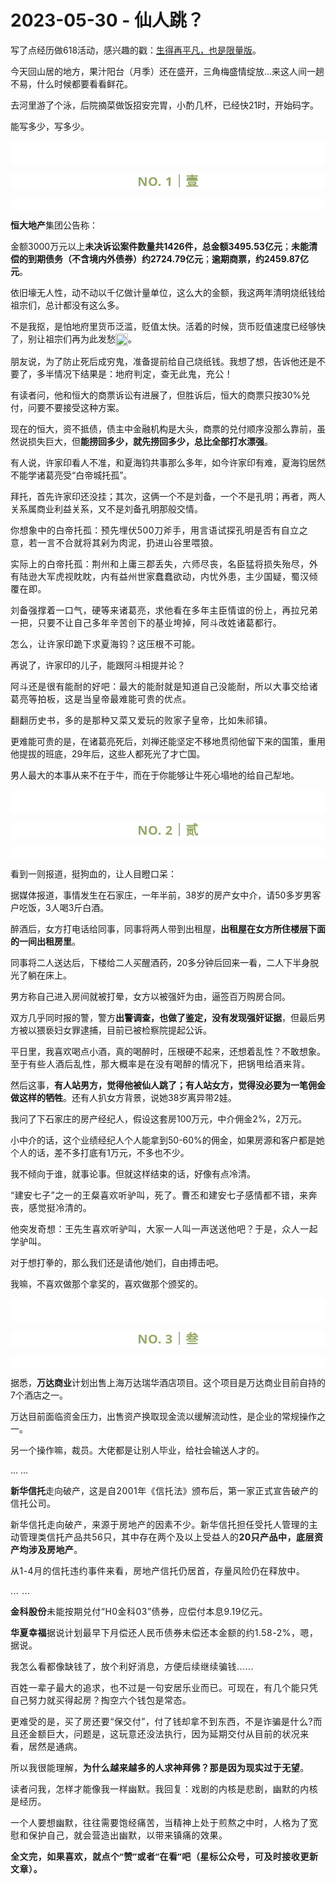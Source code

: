 # 2023-05-30 - 仙人跳？

<p style="visibility: visible;">写了点经历做618活动，感兴趣的戳：<a target="_blank" href="http://mp.weixin.qq.com/s?__biz=Mzg2OTkwNzE4MA==&amp;mid=2247491146&amp;idx=1&amp;sn=36ea9cbaf0451a9167055cc275be1c50&amp;chksm=ce94b1c9f9e338df923c585f9f7d8da4a82de759270f2aa83e366b27d79be91f400741af8e48&amp;scene=21#wechat_redirect" textvalue="生得再平凡，也是限量版" linktype="text" imgurl="" imgdata="null" data-itemshowtype="0" tab="innerlink" data-linktype="2" style="visibility: visible;" hasload="1">生得再平凡，也是限量版</a>。</p><p style="visibility: visible;">今天回山居的地方，果汁阳台（月季）还在盛开，三角梅盛情绽放...来这人间一趟不易，什么时候都要看看鲜花。</p><p style="visibility: visible;">去河里游了个泳，后院摘菜做饭招安完胃，<span style="letter-spacing: 0.578px; visibility: visible;">小酌几杯，</span>已经快21时，开始码字。</p><p style="visibility: visible;">能写多少，写多少。</p><p style="outline: 0px;font-family: system-ui, -apple-system, BlinkMacSystemFont, &quot;Helvetica Neue&quot;, &quot;PingFang SC&quot;, &quot;Hiragino Sans GB&quot;, &quot;Microsoft YaHei UI&quot;, &quot;Microsoft YaHei&quot;, Arial, sans-serif;letter-spacing: 0.544px;white-space: normal;background-color: rgb(255, 255, 255);visibility: visible;"><br style="outline: 0px;visibility: visible;"><br style="outline: 0px;visibility: visible;"></p><p style="outline: 0px;letter-spacing: 0.544px;white-space: normal;color: rgb(34, 34, 34);font-family: -apple-system-font, system-ui, &quot;Helvetica Neue&quot;, &quot;PingFang SC&quot;, &quot;Hiragino Sans GB&quot;, &quot;Microsoft YaHei UI&quot;, &quot;Microsoft YaHei&quot;, Arial, sans-serif;background-color: rgb(255, 255, 255);text-align: center;visibility: visible;"><span style="outline: 0px;font-weight: bold;line-height: 25px;color: rgb(149, 169, 103);font-size: 20px;visibility: visible;">NO. 1｜壹</span></p><p style="outline: 0px;letter-spacing: 0.544px;white-space: normal;color: rgb(34, 34, 34);font-family: -apple-system-font, system-ui, &quot;Helvetica Neue&quot;, &quot;PingFang SC&quot;, &quot;Hiragino Sans GB&quot;, &quot;Microsoft YaHei UI&quot;, &quot;Microsoft YaHei&quot;, Arial, sans-serif;background-color: rgb(255, 255, 255);text-align: center;visibility: visible;"><br style="outline: 0px;visibility: visible;"></p><p style="visibility: visible;"><strong style="visibility: visible;">恒大地产</strong>集团公告称：</p><p style="visibility: visible;">金额3000万元以上<strong style="visibility: visible;">未决诉讼案件数量共1426件，总金额3495.53亿元</strong>；<strong style="visibility: visible;">未能清偿的到期债务（不含境内外债券）约2724.79亿元</strong>；<strong style="visibility: visible;">逾期商票，约2459.87亿元</strong>。<br style="visibility: visible;"></p><p style="visibility: visible;">依旧壕无人性，动不动以千亿做计量单位，这么大的金额，我这两年清明烧纸钱给祖宗们，总计都没有这么多。</p><p style="visibility: visible;">不是我抠，是怕地府里货币泛滥，贬值太快。活着的时候，货币贬值速度已经够快了，别让祖宗们再为此发愁<img class="rich_pages wxw-img" data-ratio="1" data-src="https://res.wx.qq.com/t/wx_fed/we-emoji/res/v1.3.10/assets/newemoji/Yellowdog.png" data-w="128" style="display: inline-block; width: 20px !important; vertical-align: middle; background-size: cover; height: auto !important; visibility: visible !important;" data-original-style="display:inline-block;width:20px;vertical-align:middle;background-size:cover;" data-index="1" src="https://res.wx.qq.com/t/wx_fed/we-emoji/res/v1.3.10/assets/newemoji/Yellowdog.png?tp=webp&amp;wxfrom=5&amp;wx_lazy=1" _width="20px" alt="图片" data-report-img-idx="0" data-fail="0">。<br style="visibility: visible;"></p><p style="visibility: visible;">朋友说，为了防止死后成穷鬼，准备提前给自己烧纸钱。我想了想，告诉他还是不要了，多半情况下结果是：<span style="letter-spacing: 0.034em; visibility: visible;">地</span><span style="letter-spacing: 0.034em; visibility: visible;">府判定，查无此鬼，充公！</span></p><p style="visibility: visible;">有读者问，他和恒大的商票诉讼有进展了，但胜诉后，恒大的商票只按30%兑付，问要不要接受这种方案。<br style="visibility: visible;"></p><p style="visibility: visible;">现在的恒大，资不抵债，债主中金融机构是大头，商票的兑付顺序没那么靠前，虽然说损失巨大，但<strong style="visibility: visible;">能捞回多少，就先捞回多少，总比全部打水漂强</strong>。</p><p style="visibility: visible;">有人说，许家印看人不准，和夏海钧共事那么多年，如今许家印有难，夏海钧居然不能学诸葛亮受“白帝城托孤”。</p><p style="visibility: visible;">拜托，首先许家印还没挂；其次，这俩一个不是刘备，一个不是孔明；再者，两人关系属商业利益关系，又不是刘备孔明那般交情。<br style="visibility: visible;"></p><p style="visibility: visible;"><span style="letter-spacing: 0.034em; visibility: visible;">你想象中的白帝托孤：预先埋伏500刀斧</span><span style="letter-spacing: 0.034em; visibility: visible;">手，用言语试探孔明是否有自立之意，若一言不合就将其剁为肉泥，扔进山谷里喂狼。</span></p><p><span style="letter-spacing: 0.034em;">实际上的白帝托孤：荆州和上庸三郡丢</span><span style="letter-spacing: 0.034em;">失，六师尽丧，名臣猛将损失殆尽，外有陆逊大军虎视眈眈，内有益州世家蠢蠢欲动，内忧外患，主少国疑，蜀汉倾覆在即。</span></p><p><span style="letter-spacing: 0.034em;"></span><span style="letter-spacing: 0.034em;">刘备强撑着一口气，硬等来诸葛亮，求他看在多年主臣情谊的份上，再拉兄弟一把，只要不让自己多年辛苦创下的基业垮掉，阿斗改姓诸葛都行。</span></p><p><span style="letter-spacing: 0.034em;">怎么，让许家印跪下求夏海钧？这压根不可能。</span></p><p>再说了，许家印的儿子，能跟阿斗相提并论？</p><p><span style="letter-spacing: 0.034em;">阿斗还是很有能耐的好吧：最大的能耐就是知道自己没能耐，所以大事交给诸葛亮等拍板，这是当皇帝最难能可贵的优点。</span></p><p><span style="letter-spacing: 0.034em;">翻翻历史书，多的是那种又菜又爱玩的败家子皇帝，比如朱祁镇。</span></p><p>更难能可贵的是，在诸葛亮死后，刘禅还能坚定不移地贯彻他留下来的国策，重用他提拔的班底，29年后，这些人都死光了才亡国。</p><p>男人最大的本事从来不在于牛，而在于你能够让牛死心塌地的给自己犁地。</p><p style="outline: 0px;font-family: system-ui, -apple-system, BlinkMacSystemFont, &quot;Helvetica Neue&quot;, &quot;PingFang SC&quot;, &quot;Hiragino Sans GB&quot;, &quot;Microsoft YaHei UI&quot;, &quot;Microsoft YaHei&quot;, Arial, sans-serif;letter-spacing: 0.544px;white-space: normal;background-color: rgb(255, 255, 255);visibility: visible;"><br style="outline: 0px;visibility: visible;"><br style="outline: 0px;visibility: visible;"></p><p style="outline: 0px;letter-spacing: 0.544px;white-space: normal;color: rgb(34, 34, 34);font-family: -apple-system-font, system-ui, &quot;Helvetica Neue&quot;, &quot;PingFang SC&quot;, &quot;Hiragino Sans GB&quot;, &quot;Microsoft YaHei UI&quot;, &quot;Microsoft YaHei&quot;, Arial, sans-serif;background-color: rgb(255, 255, 255);text-align: center;visibility: visible;"><span style="outline: 0px;font-weight: bold;line-height: 25px;color: rgb(149, 169, 103);font-size: 20px;visibility: visible;">NO. 2｜贰</span></p><p style="outline: 0px;letter-spacing: 0.544px;white-space: normal;color: rgb(34, 34, 34);font-family: -apple-system-font, system-ui, &quot;Helvetica Neue&quot;, &quot;PingFang SC&quot;, &quot;Hiragino Sans GB&quot;, &quot;Microsoft YaHei UI&quot;, &quot;Microsoft YaHei&quot;, Arial, sans-serif;background-color: rgb(255, 255, 255);text-align: center;visibility: visible;"><br style="outline: 0px;visibility: visible;"></p><p>看到一则报道，挺狗血的，让人目瞪口呆：</p><p>据媒体报道，事情发生在石家庄，一年半前，38岁的房产女中介，请50多岁男客户吃饭，3人喝3斤白酒。</p><p>醉酒后，女方打电话给同事，同事将两人带到出租屋，<strong>出租屋在女方所住楼层下面的一间出租房里</strong>。</p><p>同事将二人送达后，下楼给二人买醒酒药，20多分钟后回来一看，二人下半身脱光了躺在床上。<br></p><p>男方称自己进入房间就被打晕，女方以被强奸为由，逼签百万购房合同。<br></p><p>双方几乎同时报的警，警方<strong>出警调查，也做了鉴定，没有发现强奸证据</strong>，但最后男方被以猥亵妇女罪逮捕，目前已被检察院提起公诉。<br></p><p>平日里，我喜欢喝点小酒，真的喝醉时，压根硬不起来，还想着乱性？不敢想象。至于<span style="letter-spacing: 0.578px;">有些</span><span style="letter-spacing: 0.578px;">人</span><span style="letter-spacing: 0.578px;">酒后乱性，那大概率是在没有喝醉的</span><span style="letter-spacing: 0.578px;">情况下，把锅甩给酒来背</span><span style="letter-spacing: 0.578px;">。</span><br></p><p>然后这事，<strong>有人站男方，觉得他被仙人跳了；有人站女方，觉得没必要为一笔佣金做这样的牺牲</strong>。还有人扒女方背景，说她38岁离异带2娃。<br></p><p>我问了下石家庄的房产经纪人，假设这套房100万元，中介佣金2%，2万元。</p><p>小中介的话，这个业绩经纪人个人能拿到50-60%的佣金，如果房源和客户都是她个人的话，差不多打底有1万元，不多也不少。<br></p><p>我不倾向于谁，就事论事。但就这样结束的话，好像有点冷清。</p><p><span style="letter-spacing: 0.034em;">“建安七子”之一的王粲喜欢听驴叫，死了。曹丕和建安七子感情都不错，来奔丧，感觉挺冷清的。</span></p><p><span style="letter-spacing: 0.034em;">他</span><span style="letter-spacing: 0.034em;">突发奇想：</span><span style="letter-spacing: 0.034em;">王先生喜欢听驴叫，大家一人叫一声送送他吧？</span><span style="letter-spacing: 0.034em;">于</span><span style="letter-spacing: 0.034em;">是</span><span style="letter-spacing: 0.034em;">，众人一起学驴叫。</span></p><p>对于想打拳的，那么我们还是请他/她们，自由搏击吧。<br></p><p>我嘛，不喜欢做那个拿奖的，喜欢做那个颁奖的。</p><p style="outline: 0px;font-family: system-ui, -apple-system, BlinkMacSystemFont, &quot;Helvetica Neue&quot;, &quot;PingFang SC&quot;, &quot;Hiragino Sans GB&quot;, &quot;Microsoft YaHei UI&quot;, &quot;Microsoft YaHei&quot;, Arial, sans-serif;letter-spacing: 0.544px;white-space: normal;background-color: rgb(255, 255, 255);visibility: visible;"><br style="outline: 0px;visibility: visible;"><br style="outline: 0px;visibility: visible;"></p><p style="outline: 0px;letter-spacing: 0.544px;white-space: normal;color: rgb(34, 34, 34);font-family: -apple-system-font, system-ui, &quot;Helvetica Neue&quot;, &quot;PingFang SC&quot;, &quot;Hiragino Sans GB&quot;, &quot;Microsoft YaHei UI&quot;, &quot;Microsoft YaHei&quot;, Arial, sans-serif;background-color: rgb(255, 255, 255);text-align: center;visibility: visible;"><span style="outline: 0px;font-weight: bold;line-height: 25px;color: rgb(149, 169, 103);font-size: 20px;visibility: visible;">NO. 3｜叁</span></p><p style="outline: 0px;letter-spacing: 0.544px;white-space: normal;color: rgb(34, 34, 34);font-family: -apple-system-font, system-ui, &quot;Helvetica Neue&quot;, &quot;PingFang SC&quot;, &quot;Hiragino Sans GB&quot;, &quot;Microsoft YaHei UI&quot;, &quot;Microsoft YaHei&quot;, Arial, sans-serif;background-color: rgb(255, 255, 255);text-align: center;visibility: visible;"><br style="outline: 0px;visibility: visible;"></p><p>据悉，<strong>万达商业</strong>计划出售上海万达瑞华酒店项目。这个项目是万达商业目前自持的7个酒店之一。<br></p><p>万达目前面临资金压力，出售资产换取现金流以缓解流动性，是企业的常规操作之一。</p><p>另一个操作嘛，裁员。大佬都是让别人毕业，给社会输送人才的。</p><p>... ...</p><p><strong>新华信托</strong>走向破产，<span style="letter-spacing: 0.034em;">这是自2001年《信托法》颁布后，第一家正式宣告破产的信托公司。</span></p><p><span style="letter-spacing: 0.034em;">新华信托走向破产，来源于房地产的因素不少。新华信托担任受托人管理的主动管理类信托产品共56只，其中存在两个及以上受益人的<strong>20只产品中，底层资产均涉及房地产</strong>。</span></p><p><span style="letter-spacing: 0.034em;">从1-4月的信托违约事件来看，房地产信托仍居首，存量风险仍在释放中。</span></p><p><span style="letter-spacing: 0.034em;">... ...<br></span></p><p><strong><span style="letter-spacing: 0.034em;">金科股份</span></strong><span style="letter-spacing: 0.034em;">未能按期兑付“H0金科03”债券，应偿付本息9.19亿元。<br></span></p><p><strong><span style="letter-spacing: 0.034em;">华夏幸福</span></strong><span style="letter-spacing: 0.034em;">据说计划最早下月偿还人民币债券未偿还本金额的约1.58-2%，嗯，据说。</span></p><p><span style="letter-spacing: 0.034em;">我怎么看都像缺钱了，放个利好消息，方便后续继续骗钱......<br></span></p><p><span style="letter-spacing: 0.034em;">百姓一辈子最大的追求，也不过是一句安居乐业而已。可现在，有几个能只凭自己努力就买得起房？掏空六个钱包是常态。</span></p><p><span style="letter-spacing: 0.034em;">更难受的是，买了房还要“保交付”，</span><span style="letter-spacing: 0.034em;">付了钱却拿不到东西，不是诈骗是什么?</span><span style="letter-spacing: 0.034em;">而且还金额巨大，问题是，这玩意还没法执行，因为延期交付从目前的状况来看，居然是通病。</span></p><p><span style="letter-spacing: 0.034em;">所以我很能理解，<strong>为什么越来越多的人求神拜佛？那是因为现实过于无望</strong>。</span></p><p><span style="letter-spacing: 0.034em;">读者问我，怎样才能像我一样幽默。我回复：戏剧的内核是悲剧，幽默的内核是经历。<br></span></p><p><span style="letter-spacing: 0.034em;">一个人要想幽默，往往需要饱经痛苦，当精神上处于煎熬之中时，人格为了宽慰和保护自己，就会营造出幽默，以带来镇痛的效果。</span></p><p style="margin-bottom: 0px;"><strong style="outline: 0px;font-family: system-ui, -apple-system, BlinkMacSystemFont, &quot;Helvetica Neue&quot;, &quot;PingFang SC&quot;, &quot;Hiragino Sans GB&quot;, &quot;Microsoft YaHei UI&quot;, &quot;Microsoft YaHei&quot;, Arial, sans-serif;letter-spacing: 0.544px;white-space: normal;background-color: rgb(255, 255, 255);color: rgb(34, 34, 34);font-size: 16px;"><span style="outline: 0px;font-size: 14px;">全文完，如果喜欢，就点个“赞”或者“在看”吧（星标公众号，可及时接收更新文章）。</span></strong></p><p style="display: none;"><mp-style-type data-value="3"></mp-style-type></p>